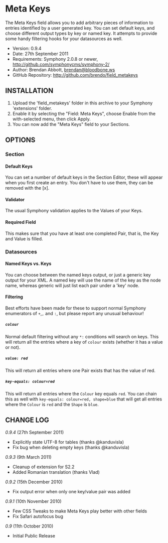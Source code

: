 # Meta Keys

The Meta Keys field allows you to add arbitrary pieces of information to entries
identified by a user generated key. You can set default keys, and choose different
output types by key or named key. It attempts to provide some handy filtering hooks
for your datasources as well.

- Version: 0.9.4
- Date: 27th September 2011
- Requirements: Symphony 2.0.8 or newer, <http://github.com/symphonycms/symphony-2/>
- Author: Brendan Abbott, brendan@bloodbone.ws
- GitHub Repository: <http://github.com/brendo/field_metakeys>

## INSTALLATION

1. Upload the 'field_metakeys' folder in this archive to your Symphony 'extensions' folder.
2. Enable it by selecting the "Field: Meta Keys", choose Enable from the with-selected menu, then click Apply.
3. You can now add the "Meta Keys" field to your Sections.

## OPTIONS

### Section
#### Default Keys
You can set a number of default keys in the Section Editor, these will appear when you
first create an entry. You don't have to use them, they can be removed with the [x].

#### Validator
The usual Symphony validation applies to the Values of your Keys.

#### Required Field
This makes sure that you have at least one completed Pair, that is, the Key and Value is
filled.

### Datasources
#### Named Keys vs. Keys
You can choose between the named keys output, or just a generic key output for your XML.
A named key will use the name of the key as the node name, whereas generic will just list
each pair under a 'key' node.

#### Filtering
Best efforts have been made for these to support normal Symphony enumerators of `+`,`,` and `:`,
but please report any unusual behaviour!

##### `colour`
Normal default filtering without any `*:` conditions will search on keys. This will return all
the entries where a key of `colour` exists (whether it has a value or not).

##### `value: red`
This will return all entries where one Pair exists that has the value of red.

##### `key-equals: colour=red`
This will return all entries where the `Colour` key equals `red`. You can chain this as well with
`key-equals: colour=red, shape=blue` that will get all entries where the `Colour` is `red` and
the `Shape` is `blue`.

## CHANGE LOG

*0.9.4* (27th September 2011)

- Explicitly state UTF-8 for tables (thanks @kanduvisla)
- Fix bug when deleting empty keys (thanks @kanduvisla)

*0.9.3* (9th March 2011)

- Cleanup of extension for S2.2
- Added Romanian translation (thanks Vlad)

*0.9.2* (15th December 2010)

- Fix output error when only one key/value pair was added

*0.9.1* (10th November 2010)

- Few CSS Tweaks to make Meta Keys play better with other fields
- Fix Safari autofocus bug

*0.9* (11th October 2010)

- Initial Public Release